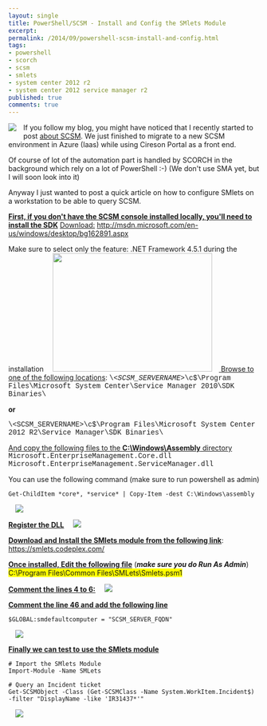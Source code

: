 ```yaml
---
layout: single
title: PowerShell/SCSM - Install and Config the SMlets Module
excerpt: 
permalink: /2014/09/powershell-scsm-install-and-config.html
tags: 
- powershell
- scorch
- scsm
- smlets
- system center 2012 r2
- system center 2012 service manager r2
published: true
comments: true
---
```


 
 <a href="{{ site.url }}/images/2014/20140908_PowerShellSCSM_-_Install_and_Config_the_SMlets_Module/SCSM_128x128x32__630048673__-128x128.png" imageanchor="1" style="clear: left; float: left; margin-bottom: 1em; margin-right: 1em;"><img border="0" src="{{ site.url }}/images/2014/20140908_PowerShellSCSM_-_Install_and_Config_the_SMlets_Module/SCSM_128x128x32__630048673__-128x128.png" /></a>If you follow my blog, you might have noticed that I recently started to post <a href="http://www.lazywinadmin.com/search/label/SCSM" target="_blank">about SCSM</a>. We just finished to migrate to a new SCSM environment in Azure (Iaas) while using Cireson Portal as a front end.

Of course of lot of the automation part is handled by SCORCH in the background which rely on a lot of PowerShell :-) (We don't use SMA yet, but I will soon look into it)

Anyway I just wanted to post a quick article on how to configure SMlets on a workstation to be able to query SCSM.


<b><u>First, if you don't have the SCSM console installed locally, you'll need to install the SDK</u></b>
<u>
</u><u>Download:</u> http://msdn.microsoft.com/en-us/windows/desktop/bg162891.aspx

Make sure to select only the feature: .NET Framework 4.5.1 during the installation
<u>
</u>
<a href="{{ site.url }}/images/2014/20140908_PowerShellSCSM_-_Install_and_Config_the_SMlets_Module/Windows8.1_SDK__43774700__-775x575.png" imageanchor="1" style="margin-left: 1em; margin-right: 1em;"><img border="0" height="237" src="{{ site.url }}/images/2014/20140908_PowerShellSCSM_-_Install_and_Config_the_SMlets_Module/Windows8.1_SDK__1209726335__-320x238.png" width="320" /></a><u>
</u><u>
</u><u>Browse to one of the following locations</u>:
<span style="font-family: Courier New, Courier, monospace;">\\<i><SCSM_SERVERNAME></i>\c$\Program Files\Microsoft System Center\Service Manager 2010\SDK Binaries\

<b>or</b>

<span style="font-family: Courier New, Courier, monospace;">\\<SCSM_SERVERNAME>\c$\Program Files\Microsoft System Center 2012 R2\Service Manager\SDK Binaries\

<u>And copy the following files to the <b>C:\Windows\Assembly</b> directory</u>
<span style="font-family: Courier New, Courier, monospace;">Microsoft.EnterpriseManagement.Core.dll
<span style="font-family: Courier New, Courier, monospace;">Microsoft.EnterpriseManagement.ServiceManager.dll

You can use the following command (make sure to run powershell as admin)

```
Get-ChildItem *core*, *service* | Copy-Item -dest C:\Windows\assembly
```

<a href="{{ site.url }}/images/2014/20140908_PowerShellSCSM_-_Install_and_Config_the_SMlets_Module/smlets_copy_dll__992054084__-757x280.png" imageanchor="1" style="margin-left: 1em; margin-right: 1em;"><img border="0" src="{{ site.url }}/images/2014/20140908_PowerShellSCSM_-_Install_and_Config_the_SMlets_Module/smlets_copy_dll__992054084__-757x280.png" /></a>

<u><b>Register the DLL</b></u>
<a href="{{ site.url }}/images/2014/20140908_PowerShellSCSM_-_Install_and_Config_the_SMlets_Module/Smlets_register_dlls__1557911730__-896x255.png" imageanchor="1" style="margin-left: 1em; margin-right: 1em;"><img border="0" src="{{ site.url }}/images/2014/20140908_PowerShellSCSM_-_Install_and_Config_the_SMlets_Module/Smlets_register_dlls__1557911730__-896x255.png" /></a>

<b><u>Download and Install the SMlets module from the following link</u></b>:
<a href="https://smlets.codeplex.com/">https://smlets.codeplex.com/</a>

<b><u>Once installed, Edit the following file</u></b> (<b><i>make sure you do Run As Admin</i></b>)
<span style="background-color: yellow;">C:\Program Files\Common Files\SMLets\Smlets.psm1

<b><u>Comment the lines 4 to 6:</u></b>
<a href="{{ site.url }}/images/2014/20140908_PowerShellSCSM_-_Install_and_Config_the_SMlets_Module/9-8-2014%252B10-49-30%252BPM__2123744846__-775x613.png" imageanchor="1" style="margin-left: 1em; margin-right: 1em;"><img border="0" src="{{ site.url }}/images/2014/20140908_PowerShellSCSM_-_Install_and_Config_the_SMlets_Module/9-8-2014%252B10-49-30%252BPM__2123744846__-775x613.png" /></a>

<b><u>Comment the line 46 and add the following line</u></b>

```
$GLOBAL:smdefaultcomputer = "SCSM_SERVER_FQDN"
```
<a href="{{ site.url }}/images/2014/20140908_PowerShellSCSM_-_Install_and_Config_the_SMlets_Module/9-8-2014%252B10-50-10%252BPM__994127369__-775x613.png" imageanchor="1" style="margin-left: 1em; margin-right: 1em;"><img border="0" src="{{ site.url }}/images/2014/20140908_PowerShellSCSM_-_Install_and_Config_the_SMlets_Module/9-8-2014%252B10-50-10%252BPM__994127369__-775x613.png" /></a>


<b><u>Finally we can test to use the SMlets module</u></b>


```
# Import the SMlets Module
Import-Module -Name SMLets

# Query an Incident ticket
Get-SCSMObject -Class (Get-SCSMClass -Name System.WorkItem.Incident$) -filter "DisplayName -like 'IR31437*'"

```

<a href="{{ site.url }}/images/2014/20140908_PowerShellSCSM_-_Install_and_Config_the_SMlets_Module/9-8-2014%252B11-20-49%252BPM__1677607133__-772x318.png" imageanchor="1" style="margin-left: 1em; margin-right: 1em;"><img border="0" src="{{ site.url }}/images/2014/20140908_PowerShellSCSM_-_Install_and_Config_the_SMlets_Module/9-8-2014%252B11-20-49%252BPM__1677607133__-772x318.png" /></a>


